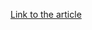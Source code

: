 [Link to the article](https://medium.com/walmartglobaltech/brute-ratel-config-decoding-update-7820455022cb)
